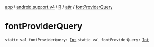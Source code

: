 [app](../../../index.md) / [android.support.v4](../../index.md) / [R](../index.md) / [attr](index.md) / [fontProviderQuery](.)

# fontProviderQuery

`static val fontProviderQuery: `[`Int`](https://kotlinlang.org/api/latest/jvm/stdlib/kotlin/-int/index.html)
`static val fontProviderQuery: `[`Int`](https://kotlinlang.org/api/latest/jvm/stdlib/kotlin/-int/index.html)